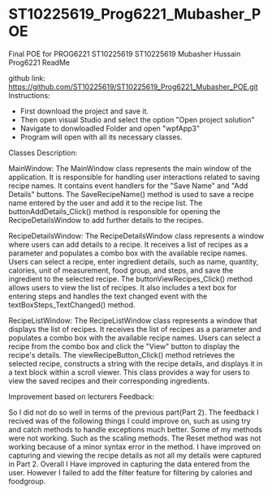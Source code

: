 # ST10225619_Prog6221_Mubasher_POE
Final POE for PROG6221 ST10225619
ST10225619
Mubasher Hussain
Prog6221
ReadMe

github link: https://github.com/ST10225619/ST10225619_Prog6221_Mubasher_POE.git
Instructions:
- First download the project and save it.
- Then open visual Studio and select the option "Open project solution"
- Navigate to donwloadled Folder and open "wpfApp3"
- Program will open with all its necessary classes.

Classes Description:

MainWindow:
The MainWindow class represents the main window of the application. It is responsible for handling user interactions related to saving recipe names. It contains event handlers for the "Save Name" and "Add Details" buttons. The SaveRecipeName() method is used to save a recipe name entered by the user and add it to the recipe list. The buttonAddDetails_Click() method is responsible for opening the RecipeDetailsWindow to add further details to the recipes.

RecipeDetailsWindow:
The RecipeDetailsWindow class represents a window where users can add details to a recipe. It receives a list of recipes as a parameter and populates a combo box with the available recipe names. Users can select a recipe, enter ingredient details, such as name, quantity, calories, unit of measurement, food group, and steps, and save the ingredient to the selected recipe. The buttonViewRecipes_Click() method allows users to view the list of recipes. It also includes a text box for entering steps and handles the text changed event with the textBoxSteps_TextChanged() method.

RecipeListWindow:
The RecipeListWindow class represents a window that displays the list of recipes. It receives the list of recipes as a parameter and populates a combo box with the available recipe names. Users can select a recipe from the combo box and click the "View" button to display the recipe's details. The viewRecipeButton_Click() method retrieves the selected recipe, constructs a string with the recipe details, and displays it in a text block within a scroll viewer. This class provides a way for users to view the saved recipes and their corresponding ingredients.


Improvement based on lecturers Feedback:

So I did not do so well in terms of the previous part(Part 2). The feedback I recived was of the following things I could improve on, such as using try and catch methods to handle exceptions much better. Some of my methods were not working. Such as the scaling methods. The Reset method was not working because of a minor syntax error in the method. I have improved on capturing and viewing the recipe details as not all my details were captured in Part 2. Overall I Have improved in capturing the data entered from the user. However I failed to add the filter feature for filtering by calories and foodgroup.

